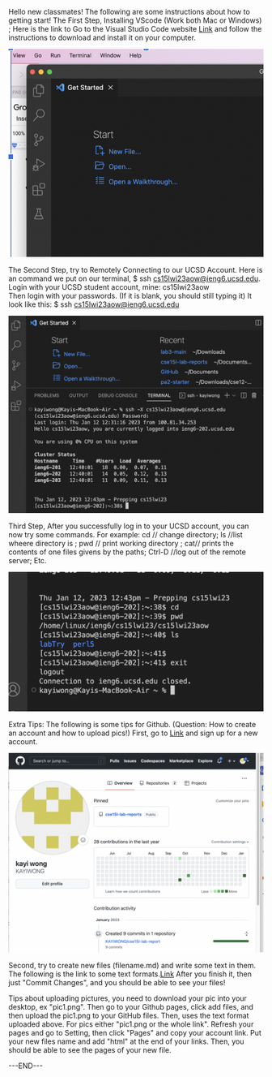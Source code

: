 Hello new classmates! The following are some instructions about how to getting start! 
The First Step, Installing VScode (Work both Mac or Windows) ; Here is the link to Go to the Visual Studio Code website [Link](https://code.visualstudio.com) and follow the instructions to download and install it on your computer. 

![Image](pic1.png)

The Second Step, try to Remotely Connecting to our UCSD Account. 
Here is an command we put on our terminal, $ ssh cs15lwi23aow@ieng6.ucsd.edu.
Login with your UCSD student account, mine: cs15lwi23aow  
Then login with your passwords. (If it is blank, you should still typing it)
It look like this: $ ssh cs15lwi23aow@ieng6.ucsd.edu


![Image](pic2.png)


Third Step, After you successfully log in to your UCSD account, you can now try some commands. 
For example: cd // change directory; ls //list wheere directory is ; pwd // print working directory ; cat// <path1><path2> prints the contents of one files givens by the paths; Ctrl-D //log out of the remote server; Etc.

![Image](pic3.png)

Extra Tips: The following is some tips for Github. (Question: How to create an account and how to upload pics!) First, go to [Link](https://github.com) and sign up for a new account. 

![Image](pic4.png)

Second, try to create new files (filename.md) and write some text in them. 
The following is the link to some text formats.[Link](https://commonmark.org)
After you finish it, then just "Commit Changes", and you should be able to see your files! 

Tips about uploading pictures, you need to download your pic into your desktop, ex "pic1.png". Then go to your Github pages, click add files, and then upload the pic1.png to your GitHub files. Then, uses the text format uploaded above. For pics either "pic1.png or the whole link". Refresh your pages and go to Setting, then click "Pages" and copy your account link. Put your new files name and add "html" at the end of your links. Then, you should be able to see the pages of your new file. 

---END---


